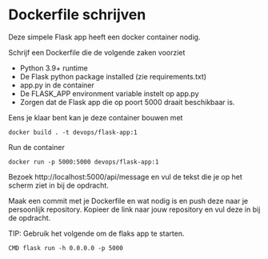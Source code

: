 # Dockerfile schrijven
Deze simpele Flask app heeft een docker container nodig.

Schrijf een Dockerfile die de volgende zaken voorziet
- Python 3.9+ runtime
- De Flask python package installed (zie requirements.txt)
- app.py in de container
- De FLASK_APP environment variable instelt op app.py
- Zorgen dat de Flask app die op poort 5000 draait beschikbaar is.

Eens je klaar bent kan je deze container bouwen met
```
docker build . -t devops/flask-app:1
```

Run de container
```
docker run -p 5000:5000 devops/flask-app:1
```

Bezoek http://localhost:5000/api/message en vul de tekst die je op het scherm ziet in bij de opdracht.

Maak een commit met je Dockerfile en wat nodig is en push deze naar je persoonlijk repository. 
Kopieer de link naar jouw repository en vul deze in bij de opdracht.


TIP: Gebruik het volgende om de flaks app te starten.
```
CMD flask run -h 0.0.0.0 -p 5000
```
